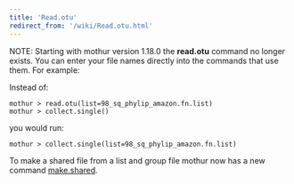 ```yaml
---
title: 'Read.otu'
redirect_from: '/wiki/Read.otu.html'
---
```

NOTE: Starting with mothur version 1.18.0 the **read.otu** command no longer
exists. You can enter your file names directly into the commands that
use them. For example:

Instead of:

    mothur > read.otu(list=98_sq_phylip_amazon.fn.list)
    mothur > collect.single()

you would run:

    mothur > collect.single(list=98_sq_phylip_amazon.fn.list)

To make a shared file from a list and group file mothur now has a new
command [make.shared](/wiki/make.shared).
